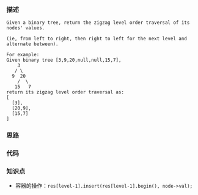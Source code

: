 ### 描述
```
Given a binary tree, return the zigzag level order traversal of its nodes' values. 

(ie, from left to right, then right to left for the next level and alternate between).

For example:
Given binary tree [3,9,20,null,null,15,7],
    3
   / \
  9  20
    /  \
   15   7
return its zigzag level order traversal as:
[
  [3],
  [20,9],
  [15,7]
]
```

### 思路

### 代码

### 知识点
* 容器的操作：`res[level-1].insert(res[level-1].begin(), node->val); `

